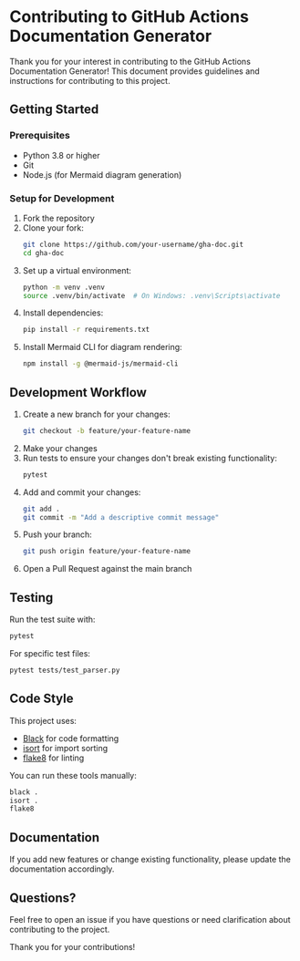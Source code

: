 # Contributing to GitHub Actions Documentation Generator

Thank you for your interest in contributing to the GitHub Actions Documentation Generator! This document provides guidelines and instructions for contributing to this project.

## Getting Started

### Prerequisites

- Python 3.8 or higher
- Git
- Node.js (for Mermaid diagram generation)

### Setup for Development

1. Fork the repository
2. Clone your fork:
   ```bash
   git clone https://github.com/your-username/gha-doc.git
   cd gha-doc
   ```
3. Set up a virtual environment:
   ```bash
   python -m venv .venv
   source .venv/bin/activate  # On Windows: .venv\Scripts\activate
   ```
4. Install dependencies:
   ```bash
   pip install -r requirements.txt
   ```
5. Install Mermaid CLI for diagram rendering:
   ```bash
   npm install -g @mermaid-js/mermaid-cli
   ```

## Development Workflow

1. Create a new branch for your changes:
   ```bash
   git checkout -b feature/your-feature-name
   ```
2. Make your changes
3. Run tests to ensure your changes don't break existing functionality:
   ```bash
   pytest
   ```
4. Add and commit your changes:
   ```bash
   git add .
   git commit -m "Add a descriptive commit message"
   ```
5. Push your branch:
   ```bash
   git push origin feature/your-feature-name
   ```
6. Open a Pull Request against the main branch

## Testing

Run the test suite with:

```bash
pytest
```

For specific test files:

```bash
pytest tests/test_parser.py
```

## Code Style

This project uses:

- [Black](https://black.readthedocs.io/) for code formatting
- [isort](https://pycqa.github.io/isort/) for import sorting
- [flake8](https://flake8.pycqa.org/) for linting

You can run these tools manually:

```bash
black .
isort .
flake8
```

## Documentation

If you add new features or change existing functionality, please update the documentation accordingly.

## Questions?

Feel free to open an issue if you have questions or need clarification about contributing to the project.

Thank you for your contributions!
